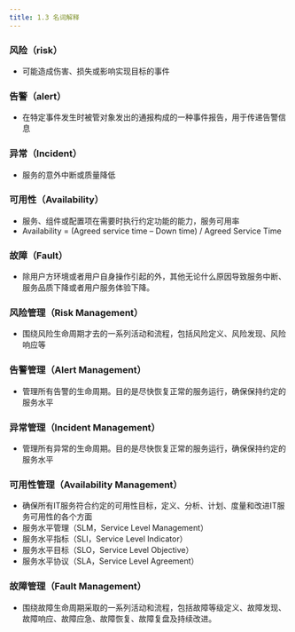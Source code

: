 ```yaml
---
title: 1.3 名词解释
---
```


<a name="NuNLc"></a>
### 风险（risk）
- 可能造成伤害、损失或影响实现目标的事件

<a name="PD96W"></a>
### 告警（alert）

- 在特定事件发生时被管对象发出的通报构成的一种事件报告，用于传递告警信息

<a name="w127A"></a>
### 异常（Incident）

- 服务的意外中断或质量降低

<a name="Xw1Fw"></a>
### 可用性（Availability）

- 服务、组件或配置项在需要时执行约定功能的能力，服务可用率
- Availability = (Agreed service time – Down time) / Agreed Service Time

<a name="JG3bH"></a>
### 故障（Fault）

- 除用户方环境或者用户自身操作引起的外，其他无论什么原因导致服务中断、服务品质下降或者用户服务体验下降。

<a name="xn38T"></a>
### 风险管理（Risk Management）

- 围绕风险生命周期才去的一系列活动和流程，包括风险定义、风险发现、风险响应等

<a name="xRxc4"></a>
### 告警管理（Alert Management）

- 管理所有告警的生命周期。目的是尽快恢复正常的服务运行，确保保持约定的服务水平

<a name="ejU9y"></a>
### 异常管理（Incident Management）

- 管理所有异常的生命周期。目的是尽快恢复正常的服务运行，确保保持约定的服务水平

<a name="w773N"></a>
### 可用性管理（Availability Management）

- 确保所有IT服务符合约定的可用性目标，定义、分析、计划、度量和改进IT服务可用性的各个方面
- 服务水平管理（SLM，Service Level Management）
- 服务水平指标（SLI，Service Level Indicator）
- 服务水平目标（SLO，Service Level Objective）
- 服务水平协议（SLA，Service Level Agreement）

<a name="CJ87z"></a>
### 故障管理（Fault Management）

- 围绕故障生命周期采取的一系列活动和流程，包括故障等级定义、故障发现、故障响应、故障应急、故障恢复、故障复盘及持续改进。


<a name="qtQXf"></a>
#### 


